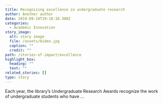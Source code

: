 ```yaml
---
title: Recognizing excellence in undergraduate research
author: Another author
date: 2019-09-10T19:18:10.308Z
categories:
  - Academic Innovation
story_image:
  alt: story image
  file: /assets/bideo.jpg
  caption: ""
  credit: ""
path: /stories-of-impact/excellence
highlight_box:
  heading: ""
  text: ""
related_stories: []
type: story
---
```

Each year, the library’s Undergraduate Research Awards recognize the work of undergraduate students who have ...
